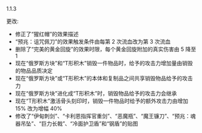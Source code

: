 1.1.3

更改:
- 修正了“猩红帽”的效果描述
- “预兆：诅咒佩刀”的效果触发条件由每第 2 次流血改为第 3 次流血
- 删除了“完美的黄金回旋”的效果时限，每个黄金回旋附加的真实伤害由 5 降至 1
- 现在“俄罗斯方块”和“T形积木”销毁一件物品时，给予的攻击力增加量由销毁的物品品质决定
- 现在“俄罗斯方块”或“T形积木”的本体和复制品之间共享销毁物品给予的攻击力
- 现在“俄罗斯方块”进化成“T形积木”时，销毁物品给予的攻击力会继承
- 现在“T形积木”激活骨头刻印时，销毁一件物品时给予的额外攻击力由增加 15% 改为增幅 40%
- 修改了“伊甸刺剑”、“卡利恩指挥官重剑”、“恶魔瓶”、“魔王镰刀”、“预兆：魂器吊坠”、“巨力长戟”、“冷面护卫盾”和“钢盾”的贴图
